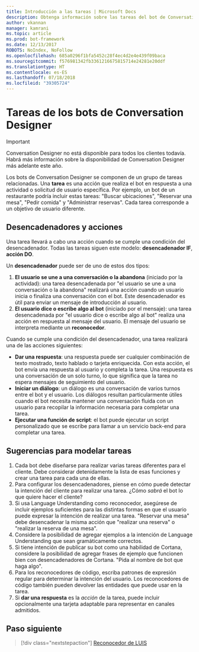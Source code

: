 ```yaml
---
title: Introducción a las tareas | Microsoft Docs
description: Obtenga información sobre las tareas del bot de Conversation Designer.
author: vkannan
manager: kamrani
ms.topic: article
ms.prod: bot-framework
ms.date: 12/13/2017
ROBOTS: NoIndex, NoFollow
ms.openlocfilehash: 685a0296f1bfa5452c28f4ec4d2e4e439f09baca
ms.sourcegitcommit: f576981342fb3361216675815714e24281e20ddf
ms.translationtype: HT
ms.contentlocale: es-ES
ms.lasthandoff: 07/18/2018
ms.locfileid: "39305724"
---
```

# <a name="tasks-in-conversation-designer-bots"></a>Tareas de los bots de Conversation Designer
> [!IMPORTANT]
> Conversation Designer no está disponible para todos los clientes todavía. Habrá más información sobre la disponibilidad de Conversation Designer más adelante este año.

Los bots de Conversation Designer se componen de un grupo de tareas relacionadas. Una **tarea** es una acción que realiza el bot en respuesta a una actividad o solicitud de usuario específica. Por ejemplo, un bot de un restaurante podría incluir estas tareas: "Buscar ubicaciones", "Reservar una mesa", "Pedir comida" y "Administrar reservas". Cada tarea corresponde a un objetivo de usuario diferente. 

## <a name="triggers-and-actions"></a>Desencadenadores y acciones
Una tarea llevará a cabo una acción cuando se cumple una condición del desencadenador. Todas las tareas siguen este modelo: **desencadenador IF**, **acción DO**.

Un **desencadenador** puede ser de uno de estos dos tipos:
1. **El usuario se une a una conversación o la abandona** (iniciado por la actividad): una tarea desencadenada por "el usuario se une a una conversación o la abandona" realizará una acción cuando un usuario inicia o finaliza una conversación con el bot. Este desencadenador es útil para enviar un mensaje de introducción al usuario. 
2. **El usuario dice o escribe algo al bot** (iniciado por el mensaje): una tarea desencadenada por "el usuario dice o escribe algo al bot" realiza una acción en respuesta al mensaje del usuario. El mensaje del usuario se interpreta mediante un **reconocedor**.

Cuando se cumple una condición del desencadenador, una tarea realizará una de las acciones siguientes:
- **Dar una respuesta**: una respuesta puede ser cualquier combinación de texto mostrado, texto hablado o tarjeta enriquecida. Con esta acción, el bot envía una respuesta al usuario y completa la tarea. Una respuesta es una conversación de un solo turno, lo que significa que la tarea no espera mensajes de seguimiento del usuario.
- **Iniciar un diálogo**: un diálogo es una conversación de varios turnos entre el bot y el usuario. Los diálogos resultan particularmente útiles cuando el bot necesita mantener una conversación fluida con un usuario para recopilar la información necesaria para completar una tarea.
- **Ejecutar una función de script**: el bot puede ejecutar un script personalizado que se escribe para llamar a un servicio back-end para completar una tarea.

## <a name="tips-for-modeling-tasks"></a>Sugerencias para modelar tareas

1. Cada bot debe diseñarse para realizar varias tareas diferentes para el cliente. Debe considerar detenidamente la lista de esas funciones y crear una tarea para cada una de ellas.
2. Para configurar los desencadenadores, piense en cómo puede detectar la intención del cliente para realizar una tarea. ¿Cómo *sabrá* el bot lo que quiere hacer el cliente?
3. Si usa Language Understanding como reconocedor, asegúrese de incluir ejemplos suficientes para las distintas formas en que el usuario puede expresar la intención de realizar una tarea. "Reservar una mesa" debe desencadenar la misma acción que "realizar una reserva" o "realizar la reserva de una mesa".
4. Considere la posibilidad de agregar ejemplos a la intención de Language Understanding que sean gramáticamente correctos.
5. Si tiene intención de publicar su bot como una habilidad de Cortana, considere la posibilidad de agregar frases de ejemplo que funcionen bien con desencadenadores de Cortana. "Pida al nombre de bot que haga algo". 
6. Para los reconocedores de código, escriba patrones de expresión regular para determinar la intención del usuario. Los reconocedores de código también pueden devolver las entidades que puede usar en la tarea.
7. Si **dar una respuesta** es la *acción* de la tarea, puede incluir opcionalmente una tarjeta adaptable para representar en canales admitidos.

## <a name="next-step"></a>Paso siguiente
> [!div class="nextstepaction"]
> [Reconocedor de LUIS](conversation-designer-luis.md)
